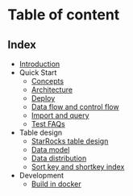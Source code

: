 # Table of content

## Index

+ [Introduction](/introduction/StarRocks_intro.md)
+ Quick Start
  + [Concepts](/quick_start/Concepts.md)
  + [Architecture](/quick_start/Architecture.md)
  + [Deploy](/quick_start/Deploy.md)
  + [Data flow and control flow](/quick_start/Data_flow_and_control_flow.md)
  + [Import and query](/quick_start/Import_and_query.md)
  + [Test FAQs](/quick_start/Test_faq.md)
+ Table design
  + [StarRocks table design](/table_design/StarRocks_table_design.md)
  + [Data model](/table_design/Data_model.md)
  + [Data distribution](/table_design/Data_distribution.md)
  + [Sort key and shortkey index](/table_design/Sort_key.md)
+ Development
  + [Build in docker](/administration/Build_in_docker.md)
